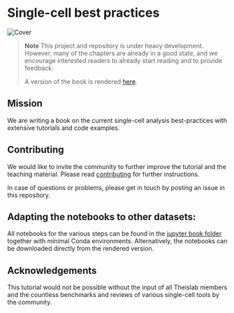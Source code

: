 # Single-cell best practices

![Cover](https://user-images.githubusercontent.com/21954664/217753288-080f727d-a5db-41d3-a439-ea5dbae1d1bc.png)

> **Note**
> This project and repository is under heavy development. However, many of the chapters are already in a good state, and we encourage interested readers to already start reading and to provide feedback.
>
> A version of the book is rendered [here](https://sc-best-practices.org).

## Mission

We are writing a book on the current single-cell analysis best-practices with extensive tutorials and code examples.

## Contributing

We would like to invite the community to further improve the tutorial and the teaching material.
Please read [contributing](https://github.com/theislab/single-cell-best-practices/blob/development/CONTRIBUTING.md) for further instructions.

In case of questions or problems, please get in touch by posting an issue in this repository.

## Adapting the notebooks to other datasets:

All notebooks for the various steps can be found in the [jupyter book folder](single-cell-best-practices/tree/master/jupyter-book) together with minimal Conda environments. Alternatively, the notebooks can be downloaded directly from the rendered version.

## Acknowledgements

This tutorial would not be possible without the input of all Theislab members and the countless benchmarks and reviews of various single-cell tools by the community.
